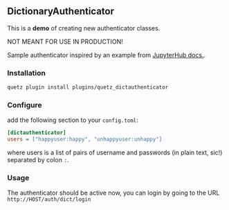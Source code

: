 ## DictionaryAuthenticator

This is a **demo** of creating new authenticator classes.

NOT MEANT FOR USE IN PRODUCTION!

Sample authenticator inspired by an example from [JupyterHub docs.](https://jupyterhub.readthedocs.io/en/stable/reference/authenticators.html#authenticator-authenticate-method).

### Installation

```bash
quetz plugin install plugins/quetz_dictauthenticator
```

### Configure

add the following section to your `config.toml`:

```ini
[dictauthenticator]
users = ["happyuser:happy", "unhappyuser:unhappy"]
```

where users is a list of pairs of username and passwords (in plain text, sic!) separated by colon `:`.

### Usage

The authenticator should be active now, you can login by going to the URL `http://HOST/auth/dict/login`
